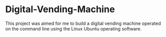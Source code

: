 # Digital-Vending-Machine

This project was aimed for me to build a digital vending machine operated on the command line using the Linux Ubuntu operating software.
